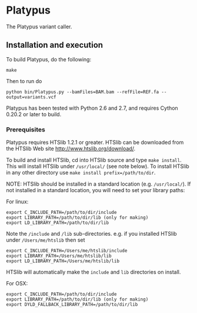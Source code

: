 Platypus
========

The Platypus variant caller.

Installation and execution
--------------------------

To build Platypus, do the following:

    make

Then to run do

    python bin/Platypus.py --bamFiles=BAM.bam --refFile=REF.fa --output=variants.vcf

Platypus has been tested with Python 2.6 and 2.7, and requires Cython 0.20.2 or later
to build.

### Prerequisites ###

Platypus requires HTSlib 1.2.1 or greater. HTSlib can be downloaded from the HTSlib Web site http://www.htslib.org/download/.

To build and install HTSlib, cd into HTSlib source and type `make install`. This will install HTSlib under `/usr/local/` (see note below). To install HTSlib in any other directory use `make install prefix=/path/to/dir`.

NOTE: HTSlib should be installed in a standard location (e.g. `/usr/local/`). If not installed in a standard location, you will need to set your library paths:

For linux:

    export C_INCLUDE_PATH=/path/to/dir/include
    export LIBRARY_PATH=/path/to/dir/lib (only for making)
    export LD_LIBRARY_PATH=/path/to/dir/lib

Note the `/include` and `/lib` sub-directories. e.g. if you installed HTSlib under `/Users/me/htslib` then set

    export C_INCLUDE_PATH=/Users/me/htslib/include
    export LIBRARY_PATH=/Users/me/htslib/lib
    export LD_LIBRARY_PATH=/Users/me/htslib/lib

HTSlib will automatically make the `include` and `lib` directories on install.

For OSX:

    export C_INCLUDE_PATH=/path/to/dir/include
    export LIBRARY_PATH=/path/to/dir/lib (only for making)
    export DYLD_FALLBACK_LIBRARY_PATH=/path/to/dir/lib

